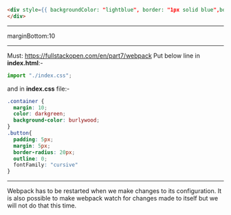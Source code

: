 ```html
<div style={{ backgroundColor: "lightblue", border: "1px solid blue",borderRadius:'20px',padding:'5px',margin:'5px',width:'fit-content' }}>
</div>
```

***

marginBottom:10

***

Must: https://fullstackopen.com/en/part7/webpack
Put below line in **index.html**:-

```js
import "./index.css";
```

and in **index.css** file:-

```css
.container {
  margin: 10;
  color: darkgreen;
  background-color: burlywood;
}
.button{
  padding: 5px;
  margin: 5px;
  border-radius: 20px;
  outline: 0;
  fontFamily: "cursive"
}
```

***

Webpack has to be restarted when we make changes to its configuration. It is also possible to make webpack watch for changes made to itself but we will not do that this time.